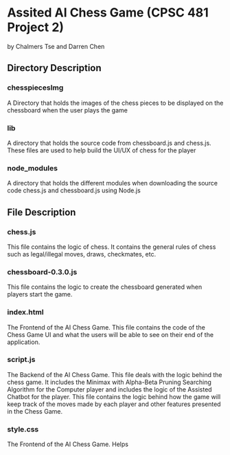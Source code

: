 # Assited AI Chess Game (CPSC 481 Project 2) 
by Chalmers Tse and Darren Chen 

## Directory Description
### chesspiecesImg 
A Directory that holds the images of the chess pieces to be displayed on the chessboard when the user plays the game 
### lib
A directory that holds the source code from chessboard.js and chess.js. These files are used to help build the UI/UX of chess for the player 
### node_modules
A directory that holds the different modules when downloading the source code chess.js and chessboard.js using Node.js 

## File Description
### chess.js
This file contains the logic of chess. It contains the general rules of chess such as legal/illegal moves, draws, checkmates, etc. 
### chessboard-0.3.0.js
This file contains the logic to create the chessboard generated when players start the game. 
### index.html
The Frontend of the AI Chess Game. This file contains the code of the Chess Game UI and what the users will be able to see on their end of the application. 
### script.js
The Backend of the AI Chess Game. This file deals with the logic behind the chess game. It includes the Minimax with Alpha-Beta Pruning Searching Algorithm for the Computer player and includes the logic of the Assisted Chatbot for the player. This file contains the logic behind how the game will keep track of the moves made by each player and other features presented in the Chess Game.
### style.css
The Frontend of the AI Chess Game. Helps 
